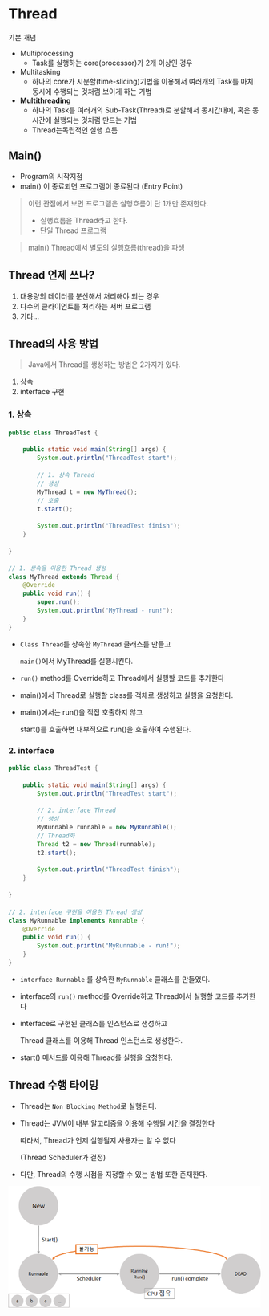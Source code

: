 # Thread

기본 개념

- Multiprocessing
  - Task를 실행하는 core(processor)가 2개 이상인 경우
- Multitasking
  - 하나의 core가 시분할(time-slicing)기법을 이용해서 여러개의 Task를 마치 동시에 수행되는 것처럼 보이게 하는 기법
- **Multithreading**
  - 하나의 Task를 여러개의 Sub-Task(Thread)로 분할해서 동시간대에, 혹은 동시간에 실행되는 것처럼 만드는 기법
  - Thread는독립적인 실행 흐름



## Main()

- Program의 시작지점
- main() 이 종료되면 프로그램이 종료된다 (Entry Point)

> 이런 관점에서 보면 프로그램은 실행흐름이 단 1개만 존재한다.
>
> - 실행흐름을 Thread라고 한다.
> - 단일 Thread 프로그램

> main() Thread에서 별도의 실행흐름(thread)을 파생



## Thread 언제 쓰나?

1. 대용량의 데이터를 분산해서 처리해야 되는 경우
2. 다수의 클라이언트를 처리하는 서버 프로그램
3. 기타...



## Thread의 사용 방법

> Java에서 Thread를 생성하는 방법은 2가지가 있다.

1. 상속
2. interface 구현



### 1. 상속

```java
public class ThreadTest {

	public static void main(String[] args) {
		System.out.println("ThreadTest start");
		
		// 1. 상속 Thread
		// 생성
		MyThread t = new MyThread();
		// 호출
		t.start();
		
		System.out.println("ThreadTest finish");
	}

}

// 1. 상속을 이용한 Thread 생성
class MyThread extends Thread {
	@Override
	public void run() {
		super.run();
		System.out.println("MyThread - run!");
	}
}
```

- `Class Thread`를 상속한 `MyThread` 클래스를 만들고

  `main()`에서 MyThread를 실행시킨다.

- `run()` method를 Override하고 Thread에서 실행할 코드를 추가한다 

- main()에서 Thread로 실행할 class를 객체로 생성하고 실행을 요청한다.

- main()에서는 run()을 직접 호출하지 않고

  start()를 호출하면 내부적으로 run()을 호출하여 수행된다.



### 2. interface

```java
public class ThreadTest {

	public static void main(String[] args) {
		System.out.println("ThreadTest start");
		
		// 2. interface Thread
		// 생성
		MyRunnable runnable = new MyRunnable();
		// Thread화
		Thread t2 = new Thread(runnable);
		t2.start();
		
		System.out.println("ThreadTest finish");
	}

}

// 2. interface 구현을 이용한 Thread 생성
class MyRunnable implements Runnable {
	@Override
	public void run() {
		System.out.println("MyRunnable - run!");
	}
}
```

- `interface Runnable` 를 상속한 `MyRunnable` 클래스를 만들었다.

- interface의 `run()` method를 Override하고 Thread에서 실행할 코드를 추가한다 

- interface로 구현된 클래스를 인스턴스로 생성하고

  Thread 클래스를 이용해 Thread 인스턴스로 생성한다.

- start() 메서드를 이용해 Thread를 실행을 요청한다.



## Thread 수행 타이밍

- Thread는 `Non Blocking Method`로 실행된다.

- Thread는 JVM이 내부 알고리즘을 이용해 수행될 시간을 결정한다

  따라서, Thread가 언제 실행될지 사용자는 알 수 없다

  (Thread Scheduler가 결정)

- 다만, Thread의 수행 시점을 지정할 수 있는 방법 또한 존재한다.





![image-20200409163809576](Image/image-20200409163809576.png)